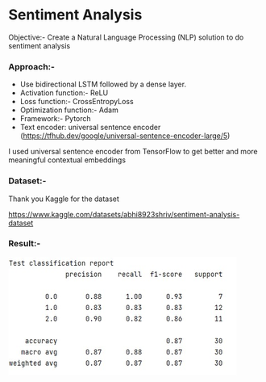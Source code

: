 # Sentiment Analysis 
Objective:- Create a Natural Language Processing (NLP) solution to do sentiment analysis

### Approach:-
- Use bidirectional LSTM followed by a dense layer. 
- Activation function:- ReLU 
- Loss function:- CrossEntropyLoss
- Optimization function:- Adam
- Framework:- Pytorch
- Text encoder: universal sentence encoder (https://tfhub.dev/google/universal-sentence-encoder-large/5)

  
I used universal sentence encoder from TensorFlow to get better and more meaningful contextual embeddings

### Dataset:-
Thank you Kaggle for the dataset

https://www.kaggle.com/datasets/abhi8923shriv/sentiment-analysis-dataset
 
### Result:-
<img align="left" src="https://github.com/deepakpillai/SentimentAnalysis/blob/main/Result.jpg?raw=true" />


